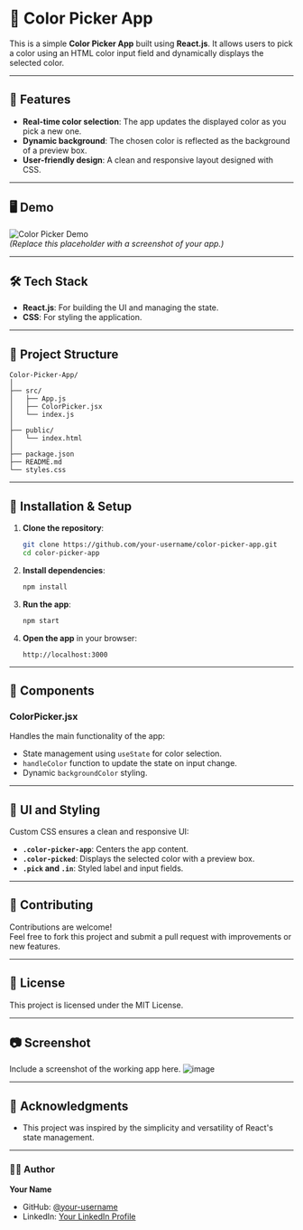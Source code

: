 
# 🎨 Color Picker App

This is a simple **Color Picker App** built using **React.js**. It allows users to pick a color using an HTML color input field and dynamically displays the selected color.

---

## 🚀 Features

- **Real-time color selection**: The app updates the displayed color as you pick a new one.
- **Dynamic background**: The chosen color is reflected as the background of a preview box.
- **User-friendly design**: A clean and responsive layout designed with CSS.

---

## 🖥️ Demo

![Color Picker Demo](https://via.placeholder.com/300x200.png?text=Demo+Screenshot)  
*(Replace this placeholder with a screenshot of your app.)*

---

## 🛠️ Tech Stack

- **React.js**: For building the UI and managing the state.
- **CSS**: For styling the application.

---

## 📁 Project Structure

```
Color-Picker-App/
│
├── src/
│   ├── App.js
│   ├── ColorPicker.jsx
│   └── index.js
│
├── public/
│   └── index.html
│
├── package.json
├── README.md
└── styles.css
```

---

## 🔧 Installation & Setup

1. **Clone the repository**:
   ```bash
   git clone https://github.com/your-username/color-picker-app.git
   cd color-picker-app
   ```

2. **Install dependencies**:
   ```bash
   npm install
   ```

3. **Run the app**:
   ```bash
   npm start
   ```

4. **Open the app** in your browser:
   ```
   http://localhost:3000
   ```

---

## 🧩 Components

### **ColorPicker.jsx**
Handles the main functionality of the app:
- State management using `useState` for color selection.
- `handleColor` function to update the state on input change.
- Dynamic `backgroundColor` styling.

---

## 🎨 UI and Styling

Custom CSS ensures a clean and responsive UI:
- **`.color-picker-app`**: Centers the app content.
- **`.color-picked`**: Displays the selected color with a preview box.
- **`.pick` and `.in`**: Styled label and input fields.

---

## 🤝 Contributing

Contributions are welcome!  
Feel free to fork this project and submit a pull request with improvements or new features.

---

## 📝 License

This project is licensed under the MIT License.

---

## 📷 Screenshot

Include a screenshot of the working app here.
![image](https://github.com/user-attachments/assets/1bffa524-0b01-466f-b909-d9e52937312f)

---

## 🙌 Acknowledgments

- This project was inspired by the simplicity and versatility of React's state management.

---

### 👨‍💻 Author

**Your Name**  
- GitHub: [@your-username](https://github.com/your-username)
- LinkedIn: [Your LinkedIn Profile](#)
